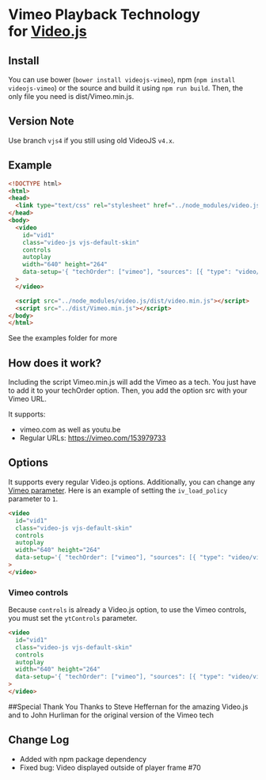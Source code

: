 # Vimeo Playback Technology<br />for [Video.js](https://github.com/videojs/video.js)

## Install
You can use bower (`bower install videojs-vimeo`), npm (`npm install videojs-vimeo`) or the source and build it using `npm run build`. Then, the only file you need is dist/Vimeo.min.js.

## Version Note
Use branch `vjs4` if you still using old VideoJS `v4.x`.

## Example
```html
<!DOCTYPE html>
<html>
<head>
  <link type="text/css" rel="stylesheet" href="../node_modules/video.js/dist/video-js.min.css" />
</head>
<body>
  <video
    id="vid1"
    class="video-js vjs-default-skin"
    controls
    autoplay
    width="640" height="264"
    data-setup='{ "techOrder": ["vimeo"], "sources": [{ "type": "video/vimeo", "src": "https://vimeo.com/153979733"}] }'
  >
  </video>

  <script src="../node_modules/video.js/dist/video.min.js"></script>
  <script src="../dist/Vimeo.min.js"></script>
</body>
</html>
```

See the examples folder for more

## How does it work?
Including the script Vimeo.min.js will add the Vimeo as a tech. You just have to add it to your techOrder option. Then, you add the option src with your Vimeo URL.

It supports:
- vimeo.com as well as youtu.be
- Regular URLs: https://vimeo.com/153979733

## Options
It supports every regular Video.js options. Additionally, you can change any [Vimeo parameter](https://developers.google.com/vimeo/player_parameters?hl=en#Parameters). Here is an example of setting the `iv_load_policy` parameter to `1`.

```html
<video
  id="vid1"
  class="video-js vjs-default-skin"
  controls
  autoplay
  width="640" height="264"
  data-setup='{ "techOrder": ["vimeo"], "sources": [{ "type": "video/vimeo", "src": "https://vimeo.com/153979733"}], "vimeo": { "iv_load_policy": 1 } }'
>
</video>
```

### Vimeo controls
Because `controls` is already a Video.js option, to use the Vimeo controls, you must set the `ytControls` parameter.

```html
<video
  id="vid1"
  class="video-js vjs-default-skin"
  controls
  autoplay
  width="640" height="264"
  data-setup='{ "techOrder": ["vimeo"], "sources": [{ "type": "video/vimeo", "src": "https://vimeo.com/153979733"}], "vimeo": { "ytControls": 2 } }'
>
</video>
```

##Special Thank You
Thanks to Steve Heffernan for the amazing Video.js and to John Hurliman for the original version of the Vimeo tech

## Change Log

- Added with npm package dependency
- Fixed bug: Video displayed outside of player frame #70
